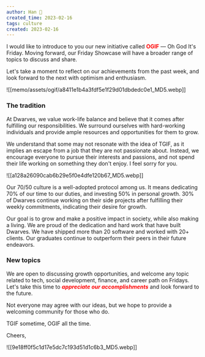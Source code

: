 ```yaml
---
author: Han 🐸
created_time: 2023-02-16
tags: culture
created: 2023-02-16
---
```


I would like to introduce to you our new initiative called <span style='color:red'>**OGIF**</span> — Oh God It's Friday. Moving forward, our Friday Showcase will have a broader range of topics to discuss and share.

Let's take a moment to reflect on our achievements from the past week, and look forward to the next with optimism and enthusiasm.

![[memo/assets/ogif/a8411e1b4a3fdf5e1f29d01dbdedc0e1_MD5.webp]]

### The tradition

At Dwarves, we value work-life balance and believe that it comes after fulfilling our responsibilities. We surround ourselves with hard-working individuals and provide ample resources and opportunities for them to grow.

We understand that some may not resonate with the idea of TGIF, as it implies an escape from a job that they are not passionate about. Instead, we encourage everyone to pursue their interests and passions, and not spend their life working on something they don't enjoy. I feel sorry for you.


![[a128a26090cab6b29e5f0e4dfe120b67_MD5.webp]]


Our 70/50 culture is a well-adopted protocol among us. It means dedicating 70% of our time to our duties, and investing 50% in personal growth. 30% of Dwarves continue working on their side projects after fulfilling their weekly commitments, indicating their desire for growth.

Our goal is to grow and make a positive impact in society, while also making a living. We are proud of the dedication and hard work that have built Dwarves. We have shipped more than 20 software and worked with 20+ clients. Our graduates continue to outperform their peers in their future endeavors.

### New topics

We are open to discussing growth opportunities, and welcome any topic related to tech, social development, finance, and career path on Fridays. Let's take this time to <span style='color:red'>***appreciate our accomplishments***</span> and look forward to the future.

Not everyone may agree with our ideas, but we hope to provide a welcoming community for those who do.

TGIF sometime, OGIF all the time.

Cheers,


![[9e18ff0f5c1d17e5dc7c193d51d1c6b3_MD5.webp]]
